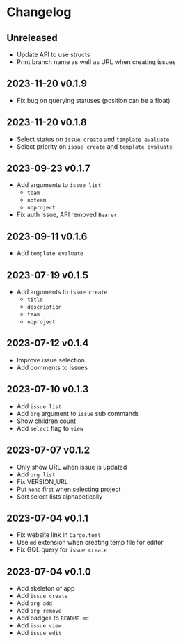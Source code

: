 # Changelog

## Unreleased

- Update API to use structs
- Print branch name as well as URL when creating issues

## 2023-11-20 v0.1.9

- Fix bug on querying statuses (position can be a float)

## 2023-11-20 v0.1.8

- Select status on `issue create` and `template evaluate`
- Select priority on `issue create` and `template evaluate`

## 2023-09-23 v0.1.7

- Add arguments to `issue list`
  - `team`
  - `noteam`
  - `noproject`
- Fix auth issue, API removed `Bearer`.

## 2023-09-11 v0.1.6

- Add `template evaluate`

## 2023-07-19 v0.1.5

- Add arguments to `issue create`
  - `title`
  - `description`
  - `team`
  - `noproject`

## 2023-07-12 v0.1.4

- Improve issue selection
- Add comments to issues

## 2023-07-10 v0.1.3

- Add `issue list`
- Add `org` argument to `issue` sub commands
- Show children count
- Add `select` flag to `view`

## 2023-07-07 v0.1.2

- Only show URL when issue is updated
- Add `org list`
- Fix VERSION_URL
- Put `None` first when selecting project
- Sort select lists alphabetically

## 2023-07-04 v0.1.1

- Fix website link in `Cargo.toml`
- Use `md` extension when creating temp file for editor
- Fix GQL query for `issue create`

## 2023-07-04 v0.1.0

- Add skeleton of app
- Add `issue create`
- Add `org add`
- Add `org remove`
- Add badges to `README.md`
- Add `issue view`
- Add `issue edit`
